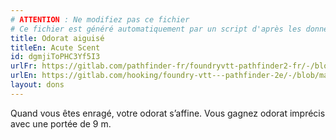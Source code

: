 ```yaml
---
# ATTENTION : Ne modifiez pas ce fichier
# Ce fichier est généré automatiquement par un script d'après les données du module Foundry VTT officiel et de sa traduction
title: Odorat aiguisé
titleEn: Acute Scent
id: dgmjiToPHC3Yf5I3
urlFr: https://gitlab.com/pathfinder-fr/foundryvtt-pathfinder2-fr/-/blob/master/data/feats/dgmjiToPHC3Yf5I3.htm
urlEn: https://gitlab.com/hooking/foundry-vtt---pathfinder-2e/-/blob/master/packs/data/feats.db/acute-scent.json
layout: dons
---
```

Quand vous êtes enragé, votre odorat s’affine. Vous gagnez odorat imprécis avec une portée de 9 m.
